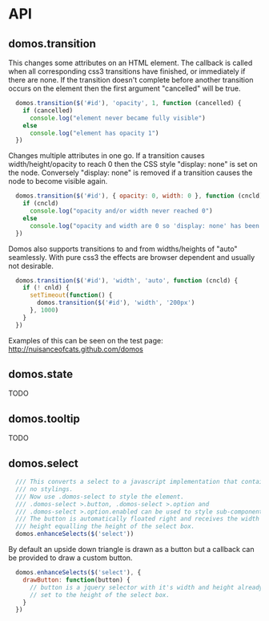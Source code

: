 # API

## domos.transition
This changes some attributes on an HTML element. The callback is called when
all corresponding css3 transitions have finished, or immediately if there are
none. If the transition doesn't complete before another transition occurs on
the element then the first argument "cancelled" will be true.

```javascript
  domos.transition($('#id'), 'opacity', 1, function (cancelled) {
    if (cancelled)
      console.log("element never became fully visible")
    else
      console.log("element has opacity 1")
  })
```

Changes multiple attributes in one go. If a transition causes
width/height/opacity to reach 0 then the CSS style "display: none" is set on
the node. Conversely "display: none" is removed if a transition causes the
node to become visible again.

```javascript
  domos.transition($('#id'), { opacity: 0, width: 0 }, function (cncld) {
    if (cncld)
      console.log("opacity and/or width never reached 0")
    else
      console.log("opacity and width are 0 so 'display: none' has been set.")
  })
```

Domos also supports transitions to and from widths/heights of "auto" seamlessly. With pure css3 the effects are browser dependent and usually not desirable.

```javascript
  domos.transition($('#id'), 'width', 'auto', function (cncld) {
    if (! cnld) {
      setTimeout(function() {
        domos.transition($('#id'), 'width', '200px')
      }, 1000)
    }
  })
```

Examples of this can be seen on the test page: http://nuisanceofcats.github.com/domos

## domos.state

TODO

## domos.tooltip

TODO

## domos.select
```javascript
  /// This converts a select to a javascript implementation that contains
  /// no stylings.
  /// Now use .domos-select to style the element.
  /// .domos-select >.button, .domos-select >.option and
  /// .domos-select >.option.enabled can be used to style sub-components.
  /// The button is automatically floated right and receives the width and
  /// height equalling the height of the select box.
  domos.enhanceSelects($('select'))
```

By default an upside down triangle is drawn as a button but a callback can be provided to draw a custom button.

```javascript
  domos.enhanceSelects($('select'), {
    drawButton: function(button) {
      // button is a jquery selector with it's width and height already
      // set to the height of the select box.
    }
  })
```

